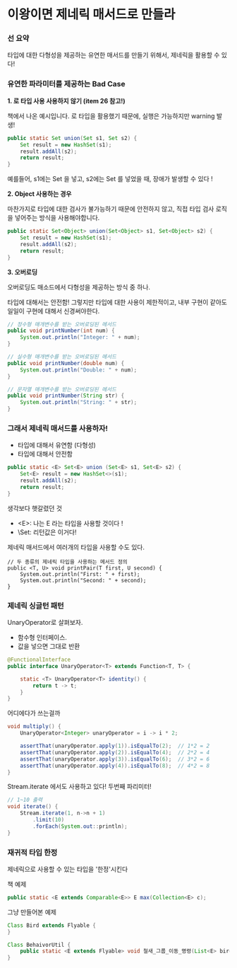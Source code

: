 # 이왕이면 제네릭 매서드로 만들라

### 선 요약
타입에 대한 다형성을 제공하는 유연한 매서드를 만들기 위해서, 제네릭을 활용할 수 있다!

### 유연한 파라미터를 제공하는 Bad Case

**1. 로 타입 사용 사용하지 않기 (item 26 참고!)**

책에서 나온 예시입니다.
로 타입을 활용했기 때문에, 실행은 가능하지만 warning 발생!

``` java
public static Set union(Set s1, Set s2) {
    Set result = new HashSet(s1);
    result.addAll(s2);
    return result;
}
```

예를들어, s1에는 Set<Double> 을 넣고, s2에는 Set<Integer> 를 넣었을 때, 장애가 발생할 수 있다 !

**2. Object 사용하는 경우**

마찬가지로 타입에 대한 검사가 불가능하기 때문에 안전하지 않고, 직접 타입 검사 로직을 넣어주는 방식을 사용해야합니다.

``` java
public static Set<Object> union(Set<Object> s1, Set<Object> s2) {
    Set result = new HashSet(s1);
    result.addAll(s2);
    return result;
}
```

**3. 오버로딩**

오버로딩도 매소드에서 다형성을 제공하는 방식 중 하나.

타입에 대해서는 안전함! 그렇지만 타입에 대한 사용이 제한적이고, 내부 구현이 같아도 일일이 구현에 대해서 신경써야한다.

``` java
// 정수형 매개변수를 받는 오버로딩된 메서드
public void printNumber(int num) {
    System.out.println("Integer: " + num);
}

// 실수형 매개변수를 받는 오버로딩된 메서드
public void printNumber(double num) {
    System.out.println("Double: " + num);
}

// 문자열 매개변수를 받는 오버로딩된 메서드
public void printNumber(String str) {
    System.out.println("String: " + str);
}
```

### 그래서 제네릭 매서드를 사용하자!
- 타입에 대해서 유연함 (다형성)
- 타입에 대해서 안전함

``` java
public static <E> Set<E> union (Set<E> s1, Set<E> s2) {
    Set<E> result = new HashSet<>(s1);
    result.addAll(s2);
    return result;
}
```

생각보다 햇갈렸던 것
- \<E>: 나는 E 라는 타입을 사용할 것이다 !
- \Set<E>: 리턴값은 이거다!


제네릭 매서드에서 여러개의 타입을 사용할 수도 있다.

```
// 두 종류의 제네릭 타입을 사용하는 메서드 정의
public <T, U> void printPair(T first, U second) {
    System.out.println("First: " + first);
    System.out.println("Second: " + second);
}
```

### 제네릭 싱글턴 패턴

UnaryOperator로 살펴보자.
- 함수형 인터페이스.
- 값을 넣으면 그대로 반환
``` java
@FunctionalInterface
public interface UnaryOperator<T> extends Function<T, T> {

    static <T> UnaryOperator<T> identity() {
        return t -> t;
    }
}
```

어디에다가 쓰는걸까
``` java
void multiply() {
    UnaryOperator<Integer> unaryOperator = i -> i * 2;

    assertThat(unaryOperator.apply(1)).isEqualTo(2);  // 1*2 = 2
    assertThat(unaryOperator.apply(2)).isEqualTo(4);  // 2*2 = 4
    assertThat(unaryOperator.apply(3)).isEqualTo(6);  // 3*2 = 6
    assertThat(unaryOperator.apply(4)).isEqualTo(8);  // 4*2 = 8
}
```

Stream.iterate 에서도 사용하고 있다!
두번째 파리미터!
``` java
// 1~10 출력
void iterate() {
    Stream.iterate(1, n->n + 1)
        .limit(10)
        .forEach(System.out::println);
}
```

### 재귀적 타입 한정
제네릭으로 사용할 수 있는 타입을 '한정'시킨다

책 예제
``` java
public static <E extends Comparable<E>> E max(Collection<E> c);
```

그냥 만들어본 예제
``` java
Class Bird extends Flyable {
}

Class BehaivorUtil {
    public static <E extends Flyable> void 철새_그룹_이동_명령(List<E> birds);
}

```
